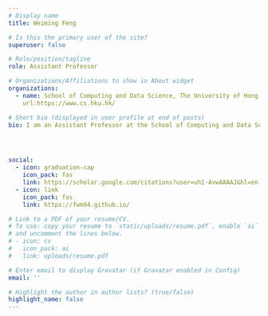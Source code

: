 ```yaml
---
# Display name
title: Weiming Feng

# Is this the primary user of the site?
superuser: false

# Role/position/tagline
role: Assistant Professor

# Organizations/Affiliations to show in About widget
organizations:
  - name: School of Computing and Data Science, The University of Hong Kong    
    url:https://www.cs.hku.hk/

# Short bio (displayed in user profile at end of posts)
bio: I am an Assistant Professor at the School of Computing and Data Science at The University of Hong Kong. My research interest lies in theoretical computer science. Currently, I focus on sampling and counting algorithms.




social:
  - icon: graduation-cap
    icon_pack: fas
    link: https://scholar.google.com/citations?user=uh1-AvwAAAAJ&hl=en
  - icon: link
    icon_pack: fas
    link: https://fwm94.github.io/

# Link to a PDF of your resume/CV.
# To use: copy your resume to `static/uploads/resume.pdf`, enable `ai` icons in `params.toml`,
# and uncomment the lines below.
# - icon: cv
#   icon_pack: ai
#   link: uploads/resume.pdf

# Enter email to display Gravatar (if Gravatar enabled in Config)
email: ''

# Highlight the author in author lists? (true/false)
highlight_name: false
---
```

